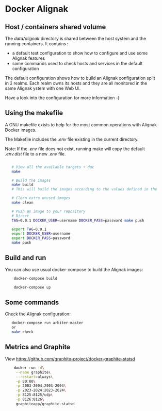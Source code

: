 # Docker Alignak

## Host / containers shared volume

The *data/alignak* directory is shared between the host system and the running containers. It contains : 
- a default test configuration to show how to configure and use some Alignak features
- some commands used to check hosts and services in the default configuration

The default configuration shows how to build an Alignak configuration split in 3 realms. Each realm owns its hosts and they are all monitored in the same Alignak ystem with one Web UI.

Have a look into the configuration for more information -)


## Using the makefile

A GNU makefile exists to help for the most common operations with Alignak Docker images.

The Makefile includes the *.env* file existing in the current directory.

Note: If the *.env* file does not exist, running make will copy the default *.env.dist* file to a new *.env* file.


```bash

   # View all the available targets + doc
   make

   # Build the images
   make build
   # This will build the images according to the values defined in the .env file

   # Clean extra unused images
   make clean

   # Push an image to your repository
   # Direct
   TAG=0.0.1 DOCKER_USER=username DOCKER_PASS=password make push

   export TAG=0.0.1
   export DOCKER_USER=username
   export DOCKER_PASS=password
   make push
```

## Build and run
You can also use usual docker-compose to build the Alignak images:

```bash
    docker-compose build
```

```bash
    docker-compose up
```

## Some commands

Check the Alignak configuration:
```bash
   docker-compose run arbiter-master
   or
   make check
```

## Metrics and Graphite

 View https://github.com/graphite-project/docker-graphite-statsd

```bash
    docker run -d\
     --name graphite\
     --restart=always\
     -p 80:80\
     -p 2003-2004:2003-2004\
     -p 2023-2024:2023-2024\
     -p 8125:8125/udp\
     -p 8126:8126\
     graphiteapp/graphite-statsd
```

